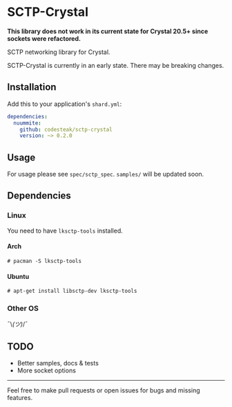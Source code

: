 # SCTP-Crystal

**This library does not work in its current state for Crystal 20.5+ since sockets were refactored.**

SCTP networking library for Crystal.

SCTP-Crystal is currently in an early state.
There may be breaking changes.

## Installation

Add this to your application's `shard.yml`:

```yaml
dependencies:
  nuummite:
    github: codesteak/sctp-crystal
    version: ~> 0.2.0
```

## Usage

For usage please see `spec/sctp_spec`.
`samples/` will be updated soon.

## Dependencies
### Linux
You need to have `lksctp-tools` installed.
#### Arch
`# pacman -S lksctp-tools`
#### Ubuntu
`# apt-get install libsctp-dev lksctp-tools`

### Other OS
¯\\_(ツ)_/¯
<!--
 :shrug: would be better.
-->
## TODO
- Better samples, docs & tests
- More socket options

---

Feel free to make pull requests or open issues for bugs and missing features.
